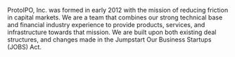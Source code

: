 ProtoIPO, Inc. was formed in early 2012 with the mission of reducing friction in capital markets.
We are a team that combines our strong technical base and financial industry experience to provide
products, services, and infrastructure towards that mission. We are built upon both existing deal
structures, and changes made in the Jumpstart Our Business Startups (JOBS) Act.

